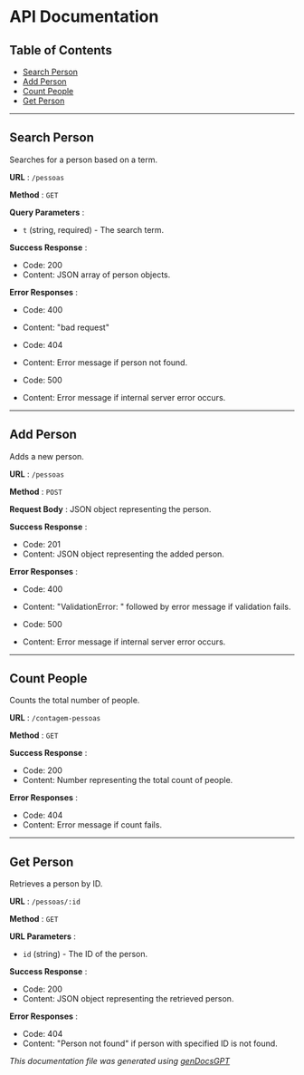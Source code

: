 # API Documentation

## Table of Contents
- [Search Person](#search-person)
- [Add Person](#add-person)
- [Count People](#count-people)
- [Get Person](#get-person)

---

## Search Person

Searches for a person based on a term.

**URL** : `/pessoas`

**Method** : `GET`

**Query Parameters** : 
- `t` (string, required) - The search term.

**Success Response** : 
- Code: 200
- Content: JSON array of person objects.

**Error Responses** : 
- Code: 400
- Content: "bad request"

- Code: 404
- Content: Error message if person not found.

- Code: 500
- Content: Error message if internal server error occurs.

---

## Add Person

Adds a new person.

**URL** : `/pessoas`

**Method** : `POST`

**Request Body** : JSON object representing the person.

**Success Response** : 
- Code: 201
- Content: JSON object representing the added person.

**Error Responses** : 
- Code: 400
- Content: "ValidationError: " followed by error message if validation fails.

- Code: 500
- Content: Error message if internal server error occurs.

---

## Count People

Counts the total number of people.

**URL** : `/contagem-pessoas`

**Method** : `GET`

**Success Response** : 
- Code: 200
- Content: Number representing the total count of people.

**Error Responses** : 
- Code: 404
- Content: Error message if count fails.

---

## Get Person

Retrieves a person by ID.

**URL** : `/pessoas/:id`

**Method** : `GET`

**URL Parameters** : 
- `id` (string) - The ID of the person.

**Success Response** : 
- Code: 200
- Content: JSON object representing the retrieved person.

**Error Responses** : 
- Code: 404
- Content: "Person not found" if person with specified ID is not found.

*This documentation file was generated using [genDocsGPT](https://github.com/marco-rosner/genDocsGPT)*